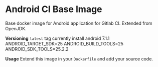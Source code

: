 # Android CI Base Image
Base docker image for Android application for Gitlab CI. Extended from OpenJDK.

**Versioning**
`latest` tag currently install android 7.1.1
ANDROID_TARGET_SDK=25
ANDROID_BUILD_TOOLS=25
ANDROID_SDK_TOOLS=25.2.2

**Usage**
Extend this image in your `Dockerfile` and add your source code.
